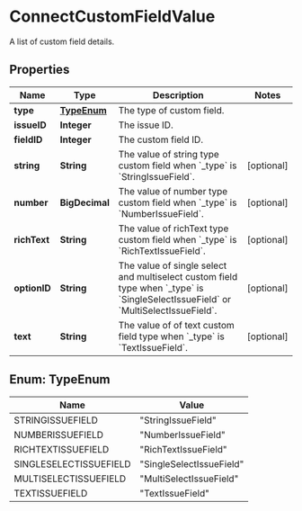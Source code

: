 

# ConnectCustomFieldValue

A list of custom field details.

## Properties

| Name | Type | Description | Notes |
|------------ | ------------- | ------------- | -------------|
|**type** | [**TypeEnum**](#TypeEnum) | The type of custom field. |  |
|**issueID** | **Integer** | The issue ID. |  |
|**fieldID** | **Integer** | The custom field ID. |  |
|**string** | **String** | The value of string type custom field when &#x60;_type&#x60; is &#x60;StringIssueField&#x60;. |  [optional] |
|**number** | **BigDecimal** | The value of number type custom field when &#x60;_type&#x60; is &#x60;NumberIssueField&#x60;. |  [optional] |
|**richText** | **String** | The value of richText type custom field when &#x60;_type&#x60; is &#x60;RichTextIssueField&#x60;. |  [optional] |
|**optionID** | **String** | The value of single select and multiselect custom field type when &#x60;_type&#x60; is &#x60;SingleSelectIssueField&#x60; or &#x60;MultiSelectIssueField&#x60;. |  [optional] |
|**text** | **String** | The value of of text custom field type when &#x60;_type&#x60; is &#x60;TextIssueField&#x60;. |  [optional] |



## Enum: TypeEnum

| Name | Value |
|---- | -----|
| STRINGISSUEFIELD | &quot;StringIssueField&quot; |
| NUMBERISSUEFIELD | &quot;NumberIssueField&quot; |
| RICHTEXTISSUEFIELD | &quot;RichTextIssueField&quot; |
| SINGLESELECTISSUEFIELD | &quot;SingleSelectIssueField&quot; |
| MULTISELECTISSUEFIELD | &quot;MultiSelectIssueField&quot; |
| TEXTISSUEFIELD | &quot;TextIssueField&quot; |




